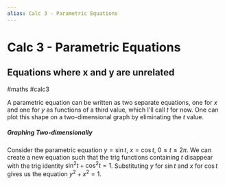 ```yaml
---
alias: Calc 3 - Parametric Equations
---
```

# Calc 3 - Parametric Equations
## Equations where x and y are unrelated
#maths #calc3

A parametric equation can be written as two separate equations, one for $x$ and one for $y$ as functions of a third value, which I'll call $t$ for now. One can plot this shape on a two-dimensional graph by eliminating the $t$ value.

##### Graphing Two-dimensionally
Consider the parametric equation $y = \sin t$, $x = \cos t$, $0 \le t \le 2\pi$. We can create a new equation such that the trig functions containing $t$ disappear with the trig identity $\sin^2 t + \cos^2 t = 1$. Substituting $y$ for $\sin t$ and $x$ for $\cos t$ gives us the equation $y^2 + x^2 = 1$.
